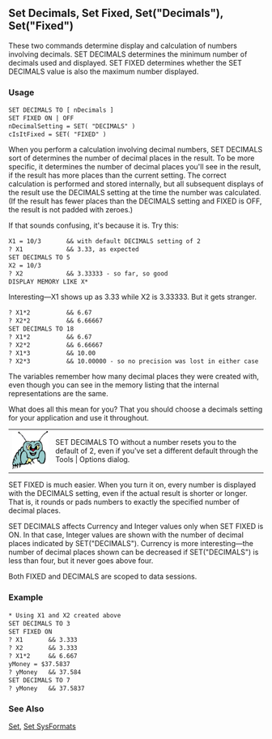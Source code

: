 ## Set Decimals, Set Fixed, Set("Decimals"), Set("Fixed")

These two commands determine display and calculation of numbers involving decimals. SET DECIMALS determines the minimum number of decimals used and displayed. SET FIXED determines whether the SET DECIMALS value is also the maximum number displayed. 

### Usage

```foxpro
SET DECIMALS TO [ nDecimals ]
SET FIXED ON | OFF
nDecimalSetting = SET( "DECIMALS" )
cIsItFixed = SET( "FIXED" )
```

When you perform a calculation involving decimal numbers, SET DECIMALS sort of determines the number of decimal places in the result. To be more specific, it determines the number of decimal places you'll see in the result, if the result has more places than the current setting. The correct calculation is performed and stored internally, but all subsequent displays of the result use the DECIMALS setting at the time the number was calculated. (If the result has fewer places than the DECIMALS setting and FIXED is OFF, the result is not padded with zeroes.)

If that sounds confusing, it's because it is. Try this:

```foxpro
X1 = 10/3       && with default DECIMALS setting of 2
? X1            && 3.33, as expected
SET DECIMALS TO 5
X2 = 10/3
? X2            && 3.33333 - so far, so good
DISPLAY MEMORY LIKE X*
```
Interesting&mdash;X1 shows up as 3.33 while X2 is 3.33333. But it gets stranger.

```foxpro
? X1*2          && 6.67
? X2*2          && 6.66667
SET DECIMALS TO 18
? X1*2          && 6.67
? X2*2          && 6.66667
? X1*3          && 10.00
? X2*3          && 10.00000 - so no precision was lost in either case
```
The variables remember how many decimal places they were created with, even though you can see in the memory listing that the internal representations are the same.

What does all this mean for you? That you should choose a decimals setting for your application and use it throughout.

<table>
<tr>
  <td width="17%" valign="top">
<img width="95" height="77" src="bug.gif">
  </td>
  <td width=83%>
  <p>SET DECIMALS TO without a number resets you to the default of 2, even if you've set a different default through the Tools | Options dialog. </p>
  </td>
 </tr>
</table>

SET FIXED is much easier. When you turn it on, every number is displayed with the DECIMALS setting, even if the actual result is shorter or longer. That is, it rounds or pads numbers to exactly the specified number of decimal places.

SET DECIMALS affects Currency and Integer values only when SET FIXED is ON. In that case, Integer values are shown with the number of decimal places indicated by SET("DECIMALS"). Currency is more interesting&mdash;the number of decimal places shown can be decreased if SET("DECIMALS") is less than four, but it never goes above four.

Both FIXED and DECIMALS are scoped to data sessions.

### Example

```foxpro
* Using X1 and X2 created above
SET DECIMALS TO 3
SET FIXED ON
? X1       && 3.333
? X2       && 3.333
? X1*2     && 6.667
yMoney = $37.5837
? yMoney   && 37.584
SET DECIMALS TO 7
? yMoney   && 37.5837
```
### See Also

[Set](s4g126.md), [Set SysFormats](s4g692.md)